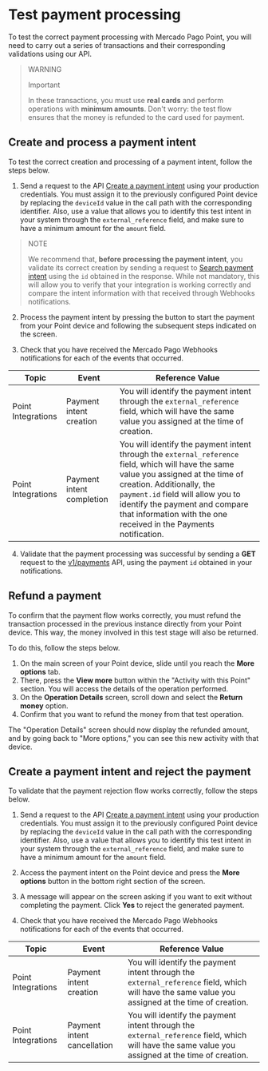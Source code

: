 # Test payment processing

To test the correct payment processing with Mercado Pago Point, you will need to carry out a series of transactions and their corresponding validations using our API.

> WARNING
>
> Important
>
> In these transactions, you must use **real cards** and perform operations with **minimum amounts**. Don't worry: the test flow ensures that the money is refunded to the card used for payment.

## Create and process a payment intent

To test the correct creation and processing of a payment intent, follow the steps below.

1. Send a request to the API [Create a payment intent](/developers/en/reference/integrations_api_paymentintent_mlb/_point_integration-api_devices_deviceid_payment-intents/post) using your production credentials. You must assign it to the previously configured Point device by replacing the `deviceId` value in the call path with the corresponding identifier. Also, use a value that allows you to identify this test intent in your system through the `external_reference` field, and make sure to have a minimum amount for the `amount` field.

> NOTE
>
> We recommend that, **before processing the payment intent**, you validate its correct creation by sending a request to [Search payment intent](/developers/en/reference/integrations_api/_point_integration-api_payment-intents_paymentintentid/get) using the `id` obtained in the response. While not mandatory, this will allow you to verify that your integration is working correctly and compare the intent information with that received through Webhooks notifications.

2. Process the payment intent by pressing the button to start the payment from your Point device and following the subsequent steps indicated on the screen.

3. Check that you have received the Mercado Pago Webhooks notifications for each of the events that occurred.

| Topic | Event | Reference Value |
|---|---|---|
| Point Integrations | Payment intent creation | You will identify the payment intent through the `external_reference` field, which will have the same value you assigned at the time of creation. |
| Point Integrations | Payment intent completion | You will identify the payment intent through the `external_reference` field, which will have the same value you assigned at the time of creation. Additionally, the `payment.id` field will allow you to identify the payment and compare that information with the one received in the Payments notification. |

4. Validate that the payment processing was successful by sending a **GET** request to the [v1/payments](/developers/en/reference/payments/_payments_id/get) API, using the payment `id` obtained in your notifications.

## Refund a payment

To confirm that the payment flow works correctly, you must refund the transaction processed in the previous instance directly from your Point device. This way, the money involved in this test stage will also be returned.

To do this, follow the steps below.

1. On the main screen of your Point device, slide until you reach the **More options** tab.
2. There, press the **View more** button within the "Activity with this Point" section. You will access the details of the operation performed.
3. On the **Operation Details** screen, scroll down and select the **Return money** option.
4. Confirm that you want to refund the money from that test operation.

The "Operation Details" screen should now display the refunded amount, and by going back to "More options," you can see this new activity with that device.

## Create a payment intent and reject the payment

To validate that the payment rejection flow works correctly, follow the steps below.

1. Send a request to the API [Create a payment intent](/developers/en/reference/integrations_api_paymentintent_mlb/_point_integration-api_devices_deviceid_payment-intents/post) using your production credentials. You must assign it to the previously configured Point device by replacing the `deviceId` value in the call path with the corresponding identifier. Also, use a value that allows you to identify this test intent in your system through the `external_reference` field, and make sure to have a minimum amount for the `amount` field.

2. Access the payment intent on the Point device and press the **More options** button in the bottom right section of the screen.

3. A message will appear on the screen asking if you want to exit without completing the payment. Click **Yes** to reject the generated payment.

4. Check that you have received the Mercado Pago Webhooks notifications for each of the events that occurred.

| Topic | Event | Reference Value |
|---|---|---|
| Point Integrations | Payment intent creation | You will identify the payment intent through the `external_reference` field, which will have the same value you assigned at the time of creation. |
| Point Integrations | Payment intent cancellation | You will identify the payment intent through the `external_reference` field, which will have the same value you assigned at the time of creation.|